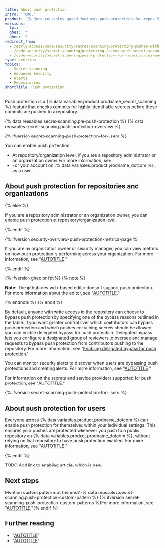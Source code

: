 ```yaml
---
title: About push protection
intro: 'TODO.'
product: '{% data reusables.gated-features.push-protection-for-repos %}'
versions:
  fpt: '*'
  ghes: '*'
  ghec: '*'
redirect_from:
  - /early-access/code-security/secret-scanning/protecting-pushes-with-secret-scanning
  - /code-security/secret-scanning/protecting-pushes-with-secret-scanning
  - /code-security/secret-scanning/push-protection-for-repositories-and-organizations
type: overview
topics:
  - Secret scanning
  - Advanced Security
  - Alerts
  - Repositories
shortTitle: Push protection
---
```


Push protection is a {% data variables.product.prodname_secret_scanning %} feature that checks commits for highly identifiable secrets before these commits are pushed to a repository.

{% data reusables.secret-scanning.pre-push-protection %} {% data reusables.secret-scanning.push-protection-overview %}

{% ifversion secret-scanning-push-protection-for-users %}

You can enable push protection:

* At repository/organization level, if you are a repository administrator or an organization owner For more information, see
* For your account on {% data variables.product.prodname_dotcom %}, as a user.

## About push protection for repositories and organizations

{% else %}

If you are a repository administrator or an organization owner, you can enable push protection at repository/organization level.

{% endif %}

{% ifversion security-overview-push-protection-metrics-page %}

If you are an organization owner or security manager, you can view metrics on how push protection is performing across your organization. For more information, see "[AUTOTITLE](/code-security/security-overview/viewing-metrics-for-secret-scanning-push-protection)."

{% endif %}

{% ifversion ghec or fpt %}
{% note %}

**Note:** The github.dev web-based editor doesn't support push protection. For more information about the editor, see "[AUTOTITLE](/codespaces/the-githubdev-web-based-editor)."

{% endnote %}
{% endif %}

By default, anyone with write access to the repository can choose to bypass push protection by specifying one of the bypass reasons outlined in the table. If you want greater control over which contributors can bypass push protection and which pushes containing secrets should be allowed, you can enable delegated bypass for push protection. Delegated bypass lets you configure a designated group of reviewers to oversee and manage requests to bypass push protection from contributors pushing to the repository. For more information, see "[Enabling delegated bypass for push protection](/code-security/secret-scanning/using-advanced-secret-scanning-and-push-protection-features/delegated-bypass-for-push-protection/enabling-delegated-bypass-for-push-protection)."

You can monitor security alerts to discover when users are bypassing push protections and creating alerts. For more information, see "[AUTOTITLE](/code-security/getting-started/auditing-security-alerts)."

For information on the secrets and service providers supported for push protection, see "[AUTOTITLE](/code-security/secret-scanning/introduction/supported-secret-scanning-patterns.md#supported-secrets)."

{% ifversion secret-scanning-push-protection-for-users %}

## About push protection for users

Everyone across {% data variables.product.prodname_dotcom %} can enable push protection for themselves within your individual settings. This ensures your pushes are protected whenever you push to a public repository on {% data variables.product.prodname_dotcom %}, without relying on that repository to have push protection enabled. For more information, see "[AUTOTITLE](/code-security/secret-scanning/working-with-secret-scanning-and-push-protection/push-protection-for-users)."

{% endif %}

TODO Add link to enabling article, which is new.

## Next steps

Mention custom patterns at the end?
{% data reusables.secret-scanning.push-protection-custom-pattern %} {% ifversion secret-scanning-push-protection-custom-patterns %}For more information, see "[AUTOTITLE](/code-security/secret-scanning/defining-custom-patterns-for-secret-scanning)."{% endif %}

## Further reading

* "[AUTOTITLE](/code-security/secret-scanning/pushing-a-branch-blocked-by-push-protection)"
* "[AUTOTITLE](/code-security/secret-scanning/working-with-push-protection)"
